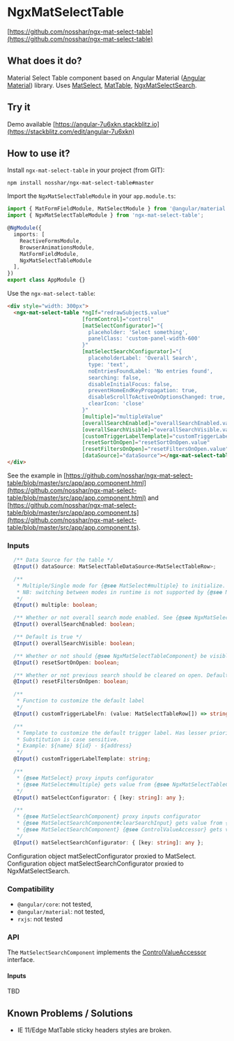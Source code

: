 # NgxMatSelectTable
[https://github.com/nosshar/ngx-mat-select-table](https://github.com/nosshar/ngx-mat-select-table)

## What does it do?
Material Select Table component based on Angular Material ([Angular Material](https://material.angular.io)) library.
Uses [MatSelect](https://material.angular.io/components/select/overview), [MatTable](https://material.angular.io/components/table/overview), [NgxMatSelectSearch](https://github.com/bithost-gmbh/ngx-mat-select-search).

## Try it
Demo available [https://angular-7u6xkn.stackblitz.io](https://stackblitz.com/edit/angular-7u6xkn)

## How to use it?
Install `ngx-mat-select-table` in your project (from GIT):
```
npm install nosshar/ngx-mat-select-table#master
```

Import the `NgxMatSelectTableModule` in your `app.module.ts`:
```typescript
import { MatFormFieldModule, MatSelectModule } from '@angular/material';
import { NgxMatSelectTableModule } from 'ngx-mat-select-table';

@NgModule({
  imports: [
    ReactiveFormsModule,
    BrowserAnimationsModule,
    MatFormFieldModule,
    NgxMatSelectTableModule
  ],
})
export class AppModule {}
```

Use the `ngx-mat-select-table`:
```html
<div style="width: 300px">
  <ngx-mat-select-table *ngIf="redrawSubject$.value"
                        [formControl]="control"
                        [matSelectConfigurator]="{
                          placeholder: 'Select something',
                          panelClass: 'custom-panel-width-600'
                        }"
                        [matSelectSearchConfigurator]="{
                          placeholderLabel: 'Overall Search',
                          type: 'text',
                          noEntriesFoundLabel: 'No entries found',
                          searching: false,
                          disableInitialFocus: false,
                          preventHomeEndKeyPropagation: true,
                          disableScrollToActiveOnOptionsChanged: true,
                          clearIcon: 'close'
                        }"
                        [multiple]="multipleValue"
                        [overallSearchEnabled]="overallSearchEnabled.value"
                        [overallSearchVisible]="overallSearchVisible.value"
                        [customTriggerLabelTemplate]="customTriggerLabelTemplate.value"
                        [resetSortOnOpen]="resetSortOnOpen.value"
                        [resetFiltersOnOpen]="resetFiltersOnOpen.value"
                        [dataSource]="dataSource"></ngx-mat-select-table>
</div>
```
See the example in [https://github.com/nosshar/ngx-mat-select-table/blob/master/src/app/app.component.html](https://github.com/nosshar/ngx-mat-select-table/blob/master/src/app/app.component.html)
and [https://github.com/nosshar/ngx-mat-select-table/blob/master/src/app/app.component.ts](https://github.com/nosshar/ngx-mat-select-table/blob/master/src/app/app.component.ts).

### Inputs

```typescript
  /** Data Source for the table */
  @Input() dataSource: MatSelectTableDataSource<MatSelectTableRow>;

  /**
   * Multiple/Single mode for {@see MatSelect#multiple} to initialize.
   * NB: switching between modes in runtime is not supported by {@see MatSelect}
   */
  @Input() multiple: boolean;

  /** Whether or not overall search mode enabled. See {@see NgxMatSelectTableComponent} */
  @Input() overallSearchEnabled: boolean;

  /** Default is true */
  @Input() overallSearchVisible: boolean;

  /** Whether or not should {@see NgxMatSelectTableComponent} be visible on open. Default is true */
  @Input() resetSortOnOpen: boolean;

  /** Whether or not previous search should be cleared on open. Default is true */
  @Input() resetFiltersOnOpen: boolean;

  /**
   * Function to customize the default label
   */
  @Input() customTriggerLabelFn: (value: MatSelectTableRow[]) => string;

  /**
   * Template to customize the default trigger label. Has lesser priority than {@see NgxMatSelectTableComponent#customTriggerLabelFn}.
   * Substitution is case sensitive.
   * Example: ${name} ${id} - ${address}
   */
  @Input() customTriggerLabelTemplate: string;

  /**
   * {@see MatSelect} proxy inputs configurator
   * {@see MatSelect#multiple} gets value from {@see NgxMatSelectTableComponent#multiple}
   */
  @Input() matSelectConfigurator: { [key: string]: any };

  /**
   * {@see MatSelectSearchComponent} proxy inputs configurator
   * {@see MatSelectSearchComponent#clearSearchInput} gets value from {@see NgxMatSelectTableComponent#resetFiltersOnOpen}
   * {@see MatSelectSearchComponent} {@see ControlValueAccessor} gets value from {@see NgxMatSelectTableComponent#overallFilterControl}
   */
  @Input() matSelectSearchConfigurator: { [key: string]: any };
```

Configuration object matSelectConfigurator proxied to MatSelect.
Configuration object matSelectSearchConfigurator proxied to NgxMatSelectSearch.

### Compatibility

* `@angular/core`: not tested,
* `@angular/material`: not tested,
* `rxjs`: not tested

### API
The `MatSelectSearchComponent` implements the [ControlValueAccessor](https://angular.io/api/forms/ControlValueAccessor) interface.

#### Inputs
TBD

## Known Problems / Solutions
* IE 11/Edge MatTable sticky headers styles are broken.
